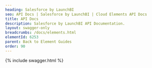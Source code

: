 ```yaml
---
heading: Salesforce by LaunchBI
seo: API Docs | Salesforce by LaunchBI | Cloud Elements API Docs
title: API Docs
description: Salesforce by LaunchBI API Documentation.
layout: swagger-only
breadcrumbs: /docs/elements.html
elementId: 6253
parent: Back to Element Guides
order: 90
---
```


{% include swagger.html %}
